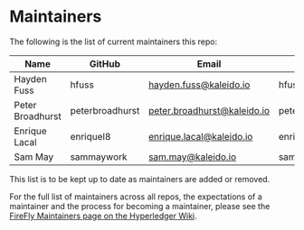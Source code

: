 # Maintainers

The following is the list of current maintainers this repo:

| Name             | GitHub          | Email                       | LFID            |
| ---------------- | --------------- | --------------------------- | --------------- |
| Hayden Fuss      | hfuss           | hayden.fuss@kaleido.io      | hfuss           |
| Peter Broadhurst | peterbroadhurst | peter.broadhurst@kaleido.io | peterbroadhurst |
| Enrique Lacal    | enriquel8       | enrique.lacal@kaleido.io    | enrique.lacal   |
| Sam May          | sammaywork      | sam.may@kaleido.io          | sammaywork      |

This list is to be kept up to date as maintainers are added or removed.

For the full list of maintainers across all repos, the expectations of a maintainer and the process for becoming a maintainer, please see the [FireFly Maintainers page on the Hyperledger Wiki](https://wiki.hyperledger.org/display/FIR/Maintainers).
